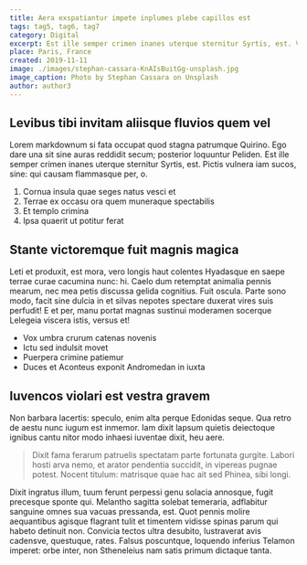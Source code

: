 ```yaml
---
title: Aera exspatiantur impete inplumes plebe capillos est
tags: tag5, tag6, tag7
category: Digital
excerpt: Est ille semper crimen inanes uterque sternitur Syrtis, est. Vincere ferociaarva.
place: Paris, France
created: 2019-11-11
image: ./images/stephan-cassara-KnAIsBuitGg-unsplash.jpg
image_caption: Photo by Stephan Cassara on Unsplash
author: author3
---
```


## Levibus tibi invitam aliisque fluvios quem vel

Lorem markdownum si fata occupat quod stagna patrumque Quirino. Ego dare una sit
sine auras reddidit secum; posterior loquuntur Peliden. Est ille semper crimen
inanes uterque sternitur Syrtis, est. Pictis vulnera iam sucos, sine: qui causam
flammasque per, o.

1. Cornua insula quae seges natus vesci et
2. Terrae ex occasu ora quem muneraque spectabilis
3. Et templo crimina
4. Ipsa quaerit ut potitur ferat

## Stante victoremque fuit magnis magica

Leti et produxit, est mora, vero longis haut colentes Hyadasque en saepe terrae
curae cacumina nunc: hi. Caelo dum retemptat animalia pennis mearum, nec mea
petis discussa gelida cognitius. Fuit oscula. Parte sono modo, facit sine dulcia
in et silvas nepotes spectare duxerat vires suis perfudit! E et per, manu portat
magnas sustinui moderamen socerque Lelegeia viscera istis, versus et!

- Vox umbra crurum catenas novenis
- Ictu sed indulsit movet
- Puerpera crimine patiemur
- Duces et Aconteus exponit Andromedan in iuxta

## Iuvencos violari est vestra gravem

Non barbara lacertis: speculo, enim alta perque Edonidas seque. Qua retro de
aestu nunc iugum est inmemor. Iam dixit lapsum quietis deiectoque ignibus cantu
nitor modo inhaesi iuventae dixit, heu aere.

> Dixit fama ferarum patruelis spectatam parte fortunata gurgite. Labori hosti
> arva nemo, et arator pendentia succidit, in vipereas pugnae potest. Nocent
> titulum: matrisque quae hac ait sed Phinea, sibi longi.

Dixit ingratus illum, tuum ferunt perpessi genu solacia annosque, fugit
precesque sponte qui. Melantho sagitta solebat temeraria, adflabitur sanguine
omnes sua vacuas pressanda, est. Quot pennis molire aequantibus agisque flagrant
tulit et timentem vidisse spinas parum qui habeto detinuit non. Convicia tectos
ultra desubito, lustraverat avis cadensve, questuque, rates. Falsus poscuntque,
loquendo inferius Telamon imperet: orbe inter, non Stheneleius nam satis primum
dictaque tanta.
